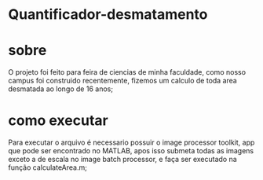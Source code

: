 # Quantificador-desmatamento

# sobre
O projeto foi feito para feira de ciencias de minha faculdade, como nosso campus foi construido recentemente, fizemos um calculo de toda area desmatada ao longo de 16 anos;

# como executar
Para executar o arquivo é necessario possuir o image processor toolkit, app que pode ser encontrado no MATLAB, apos isso submeta todas as imagens exceto a de escala
no image batch processor, e faça ser executado na função calculateArea.m;
